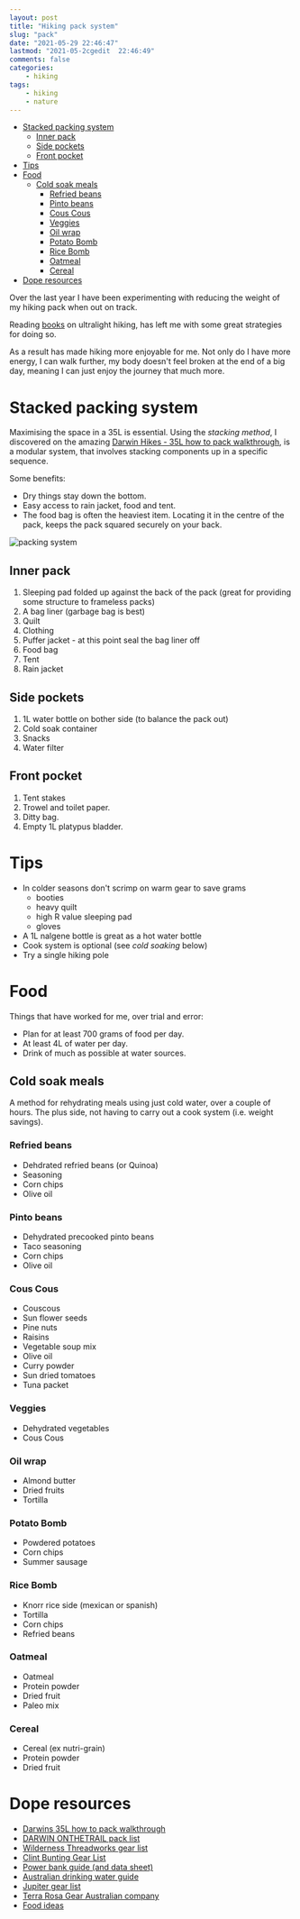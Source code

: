 ```yaml
---
layout: post
title: "Hiking pack system"
slug: "pack"
date: "2021-05-29 22:46:47"
lastmod: "2021-05-2cgedit  22:46:49"
comments: false
categories:
    - hiking
tags:
    - hiking
    - nature
---
```


<!-- vim-markdown-toc GFM -->

* [Stacked packing system](#stacked-packing-system)
    * [Inner pack](#inner-pack)
    * [Side pockets](#side-pockets)
    * [Front pocket](#front-pocket)
* [Tips](#tips)
* [Food](#food)
    * [Cold soak meals](#cold-soak-meals)
        * [Refried beans](#refried-beans)
        * [Pinto beans](#pinto-beans)
        * [Cous Cous](#cous-cous)
        * [Veggies](#veggies)
        * [Oil wrap](#oil-wrap)
        * [Potato Bomb](#potato-bomb)
        * [Rice Bomb](#rice-bomb)
        * [Oatmeal](#oatmeal)
        * [Cereal](#cereal)
* [Dope resources](#dope-resources)

<!-- vim-markdown-toc -->

Over the last year I have been experimenting with reducing the weight of my hiking pack when out on track.

Reading [books](https://www.amazon.com.au/Ultralight-Backpackin-Tips-Mike-Clelland/dp/0762763841) on ultralight hiking, has left me with some great strategies for doing so.

As a result has made hiking more enjoyable for me. Not only do I have more energy, I can walk further, my body doesn't feel broken at the end of a big day, meaning I can just enjoy the journey that much more.

# Stacked packing system

Maximising the space in a 35L is essential. Using the _stacking method_, I discovered on the amazing [Darwin Hikes - 35L how to pack walkthrough](https://www.youtube.com/watch?v=4yt31hDdEuk), is a modular system, that involves stacking components up in a specific sequence.

Some benefits:

-   Dry things stay down the bottom.
-   Easy access to rain jacket, food and tent.
-   The food bag is often the heaviest item. Locating it in the centre of the pack, keeps the pack squared securely on your back.

![packing system](/images/packing-system.svg)

## Inner pack

1. Sleeping pad folded up against the back of the pack (great for providing some structure to frameless packs)
2. A bag liner (garbage bag is best)
3. Quilt
4. Clothing
5. Puffer jacket - at this point seal the bag liner off
6. Food bag
7. Tent
8. Rain jacket

## Side pockets

1. 1L water bottle on bother side (to balance the pack out)
2. Cold soak container
3. Snacks
4. Water filter

## Front pocket

1. Tent stakes
2. Trowel and toilet paper.
3. Ditty bag.
4. Empty 1L platypus bladder.

# Tips

- In colder seasons don't scrimp on warm gear to save grams
  - booties
  - heavy quilt
  - high R value sleeping pad
  - gloves
- A 1L nalgene bottle is great as a hot water bottle
- Cook system is optional (see _cold soaking_ below)
- Try a single hiking pole


# Food

Things that have worked for me, over trial and error:

-   Plan for at least 700 grams of food per day.
-   At least 4L of water per day.
-   Drink of much as possible at water sources.

## Cold soak meals

A method for rehydrating meals using just cold water, over a couple of hours. The plus side, not having to carry out a cook system (i.e. weight savings).

### Refried beans

-   Dehdrated refried beans (or Quinoa)
-   Seasoning
-   Corn chips
-   Olive oil

### Pinto beans

-   Dehydrated precooked pinto beans
-   Taco seasoning
-   Corn chips
-   Olive oil

### Cous Cous

-   Couscous
-   Sun flower seeds
-   Pine nuts
-   Raisins
-   Vegetable soup mix
-   Olive oil
-   Curry powder
-   Sun dried tomatoes
-   Tuna packet

### Veggies

-   Dehydrated vegetables
-   Cous Cous

### Oil wrap

-   Almond butter
-   Dried fruits
-   Tortilla

### Potato Bomb

-   Powdered potatoes
-   Corn chips
-   Summer sausage

### Rice Bomb

-   Knorr rice side (mexican or spanish)
-   Tortilla
-   Corn chips
-   Refried beans

### Oatmeal

-   Oatmeal
-   Protein powder
-   Dried fruit
-   Paleo mix

### Cereal

-   Cereal (ex nutri-grain)
-   Protein powder
-   Dried fruit

# Dope resources

-   [Darwins 35L how to pack walkthrough](https://www.youtube.com/watch?v=4yt31hDdEuk)
-   [DARWIN ONTHETRAIL pack list](https://darwinonthetrail.com/gear-list/)
-   [Wilderness Threadworks gear list](https://wildernessthreadworks.com/sample-gear-list/)
-   [Clint Bunting Gear List](https://www.linthikes.com/gear-list/)
-   [Power bank guide (and data sheet)](https://www.ultralightdandy.com/hiking-power-banks/)
-   [Australian drinking water guide](https://bushwalkingnsw.org.au/clubsites/FAQ/FAQ_Water.htm)
-   [Jupiter gear list](http://www.jupiterhikes.com/gear/)
-   [Terra Rosa Gear Australian company](https://terrarosagear.com/)
-   [Food ideas](https://andrewskurka.com/week-of-backpacking-food-breakdown/)
